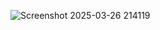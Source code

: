 
![Screenshot 2025-03-26 214119](https://github.com/user-attachments/assets/1a2d7152-1e2a-4e5a-b355-41a5997b151c)
